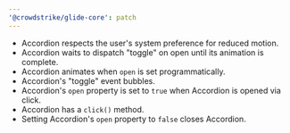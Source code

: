 ```yaml
---
'@crowdstrike/glide-core': patch
---
```


- Accordion respects the user's system preference for reduced motion.
- Accordion waits to dispatch "toggle" on open until its animation is complete.
- Accordion animates when `open` is set programmatically.
- Accordion's "toggle" event bubbles.
- Accordion's `open` property is set to `true` when Accordion is opened via click.
- Accordion has a `click()` method.
- Setting Accordion's `open` property to `false` closes Accordion.

